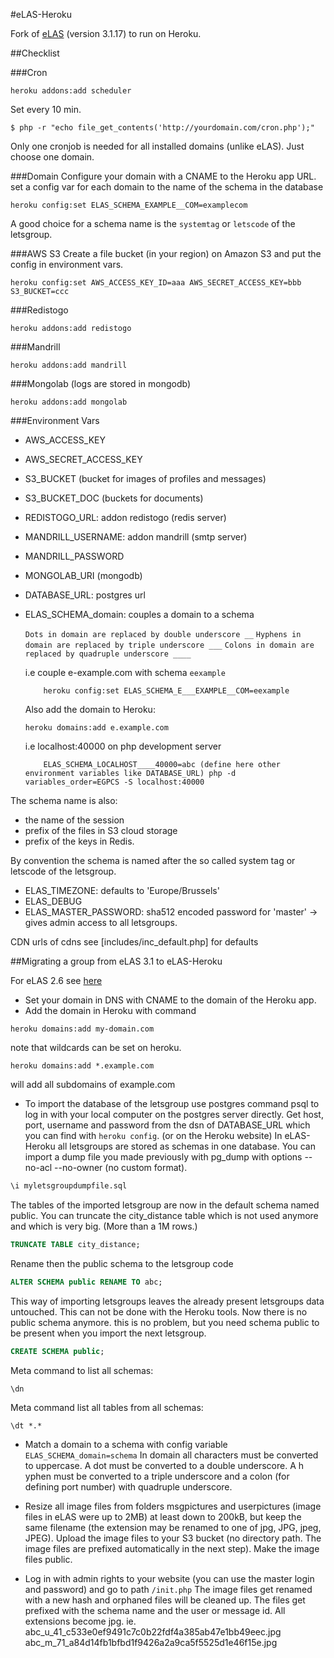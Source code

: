 #eLAS-Heroku

Fork of [eLAS](http://www.elasproject.org/) (version 3.1.17) to run on Heroku.

##Checklist

###Cron
```shell
heroku addons:add scheduler
```
Set every 10 min.  
```shell
$ php -r "echo file_get_contents('http://yourdomain.com/cron.php');"
```
Only one cronjob is needed for all installed domains (unlike eLAS). Just choose one domain.

###Domain
Configure your domain with a CNAME to the Heroku app URL.
set a config var for each domain to the name of the schema in the database
```shell
heroku config:set ELAS_SCHEMA_EXAMPLE__COM=examplecom
```
A good choice for a schema name is the `systemtag` or `letscode` of the letsgroup.

###AWS S3
Create a file bucket (in your region) on Amazon S3 and put the config in environment vars.
```shell
heroku config:set AWS_ACCESS_KEY_ID=aaa AWS_SECRET_ACCESS_KEY=bbb S3_BUCKET=ccc
```

###Redistogo
```shell
heroku addons:add redistogo
```

###Mandrill
```shell
heroku addons:add mandrill
```

###Mongolab (logs are stored in mongodb)
```shell
heroku addons:add mongolab
```

###Environment Vars

* AWS_ACCESS_KEY
* AWS_SECRET_ACCESS_KEY
* S3_BUCKET (bucket for images of profiles and messages)
* S3_BUCKET_DOC (buckets for documents)
* REDISTOGO_URL: addon redistogo (redis server)
* MANDRILL_USERNAME: addon mandrill (smtp server)
* MANDRILL_PASSWORD
* MONGOLAB_URI (mongodb)
* DATABASE_URL: postgres url
* ELAS_SCHEMA_domain: couples a domain to a schema

    `Dots in domain are replaced by double underscore __`
    `Hyphens in domain are replaced by triple underscore ___`
    `Colons in domain are replaced by quadruple underscore ____`

    i.e couple e-example.com with schema `eexample`
    ```shell
        heroku config:set ELAS_SCHEMA_E___EXAMPLE__COM=eexample
    ```
    Also add the domain to Heroku:
    ```shell
    heroku domains:add e.example.com
    ```

    i.e localhost:40000 on php development server
    ```shell
        ELAS_SCHEMA_LOCALHOST____40000=abc (define here other environment variables like DATABASE_URL) php -d variables_order=EGPCS -S localhost:40000
    ```

The schema name is also:
  * the name of the session
  * prefix of the files in S3 cloud storage
  * prefix of the keys in Redis.

By convention the schema is named after the so called system tag or letscode of the letsgroup.

* ELAS_TIMEZONE: defaults to 'Europe/Brussels'
* ELAS_DEBUG
* ELAS_MASTER_PASSWORD: sha512 encoded password for 'master' -> gives admin access to all letsgroups.

CDN urls of cdns see [includes/inc_default.php] for defaults

##Migrating a group from eLAS 3.1 to eLAS-Heroku

For eLAS 2.6 see [here](https://eeemarv/elas-heroku/setup/migrate-eLAS-2.6.md)

* Set your domain in DNS with CNAME to the domain of the Heroku app.
* Add the domain in Heroku with command
```shell
heroku domains:add my-domain.com
```
note that wildcards can be set on heroku.  
```shell
heroku domains:add *.example.com
```
will add all subdomains of example.com
* To import the database of the letsgroup use postgres command psql to log in with your local computer on the postgres server directly. Get host, port, username and password from the dsn of DATABASE_URL which you can find with `heroku config`. (or on the Heroku website)
In eLAS-Heroku all letsgroups are stored as schemas in one database.
You can import a dump file you made previously with pg_dump with options --no-acl --no-owner (no custom format).
```sql
\i myletsgroupdumpfile.sql
```
The tables of the imported letsgroup are now in the default schema named public.
You can truncate the city_distance table which is not used anymore and which is very big. (More than a 1M rows.)
```sql
TRUNCATE TABLE city_distance;
```
Rename then the public schema to the letsgroup code
```sql
ALTER SCHEMA public RENAME TO abc;
```
This way of importing letsgroups leaves the already present letsgroups data untouched. This can not be done with the Heroku tools.
Now there is no public schema anymore. this is no problem, but you need schema public to be present when you import the next letsgroup.
```sql
CREATE SCHEMA public;
```
Meta command to list all schemas:
```
\dn
```
Meta command list all tables from all schemas:
```
\dt *.*
```

* Match a domain to a schema with config variable `ELAS_SCHEMA_domain=schema`
In domain all characters must be converted to uppercase. A dot must be converted to a double underscore. A h
yphen must be converted to a triple underscore and a colon (for defining port number) with quadruple underscore.

* Resize all image files from folders msgpictures and userpictures (image files in eLAS were up to 2MB) at least down to 200kB, but keep the same filename (the extension may be renamed to one of jpg, JPG, jpeg, JPEG).
Upload the image files to your S3 bucket (no directory path. The image files are prefixed automatically in the next step).
Make the image files public.
* Log in with admin rights to your website (you can use the master login and password) and go to path `/init.php` The image files get renamed with a new hash and orphaned files will be cleaned up.
The files get prefixed with the schema name and the user or message id. All extensions become jpg.
ie.
    abc_u_41_c533e0ef9491c7c0b22fdf4a385ab47e1bb49eec.jpg
    abc_m_71_a84d14fb1bfbd1f9426a2a9ca5f5525d1e46f15e.jpg
